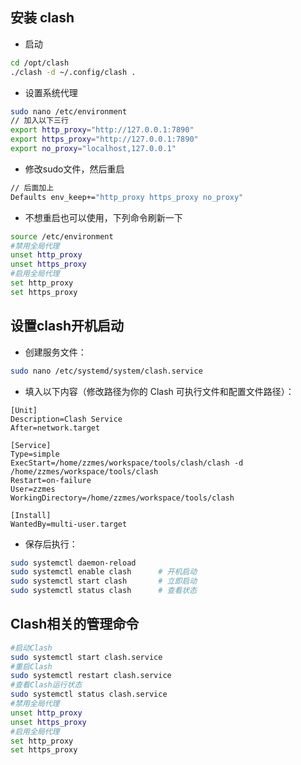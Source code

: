 ## 安装 clash
- 启动
```bash
cd /opt/clash
./clash -d ~/.config/clash .
```
- 设置系统代理
```bash
sudo nano /etc/environment
// 加入以下三行
export http_proxy="http://127.0.0.1:7890"
export https_proxy="http://127.0.0.1:7890"
export no_proxy="localhost,127.0.0.1"
```
- 修改sudo文件，然后重启
```bash
// 后面加上
Defaults env_keep+="http_proxy https_proxy no_proxy"
```
- 不想重启也可以使用，下列命令刷新一下
```bash
source /etc/environment
#禁用全局代理
unset http_proxy
unset https_proxy
#启用全局代理
set http_proxy
set https_proxy
```
## 设置clash开机启动
- 创建服务文件：
```bash
sudo nano /etc/systemd/system/clash.service
```
- 填入以下内容（修改路径为你的 Clash 可执行文件和配置文件路径）：
```text
[Unit]
Description=Clash Service
After=network.target

[Service]
Type=simple
ExecStart=/home/zzmes/workspace/tools/clash/clash -d /home/zzmes/workspace/tools/clash
Restart=on-failure
User=zzmes
WorkingDirectory=/home/zzmes/workspace/tools/clash

[Install]
WantedBy=multi-user.target
```
- 保存后执行：
```bash
sudo systemctl daemon-reload
sudo systemctl enable clash      # 开机启动
sudo systemctl start clash       # 立即启动
sudo systemctl status clash      # 查看状态
```
## Clash相关的管理命令
```bash
#启动Clash
sudo systemctl start clash.service
#重启Clash
sudo systemctl restart clash.service
#查看Clash运行状态
sudo systemctl status clash.service
#禁用全局代理
unset http_proxy
unset https_proxy
#启用全局代理
set http_proxy
set https_proxy
```

